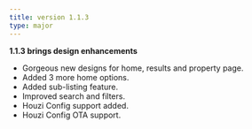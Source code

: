 ```yaml
---
title: version 1.1.3
type: major
---
```


**1.1.3 brings design enhancements**

- Gorgeous new designs for home, results and property page.
- Added 3 more home options.
- Added sub-listing feature.
- Improved search and filters.
- Houzi Config support added.
- Houzi Config OTA support.
